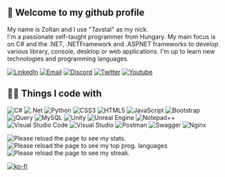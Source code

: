 
## 👋 Welcome to my github profile
My name is Zoltan and I use "Tavstal" as my nick.<br/>
I'm a passionate self-taught programmer from Hungary. My main focus is on C# and the .NET, .NETFramework and .ASPNET frameworks to develop various library, console, desktop or web applications. I'm up to learn new technologies and programming languages.

<!-- Badges: https://github.com/alexandresanlim/Badges4-README.md-Profile -->

[![LinkedIn](https://img.shields.io/badge/LinkedIn-blue?style=flat-square&logo=Linkedin&logoColor=white)](https://www.linkedin.com/in/zoltan-solymosi-1390a2232/)
[![Email](https://img.shields.io/badge/tavstal@gmail.com-D14836?style=flat-square&logo=gmail&logoColor=white)](mailto:tavstal@gmail.com)
[![Discord](https://img.shields.io/badge/tavstal-7289DA?style=flat-square&logo=discord&logoColor=white)](https://discordapp.com/users/623916151176560670)
[![Twitter](https://img.shields.io/badge/@tavstal-1DA1F2?style=flat-square&logo=twitter&logoColor=white)](https://twitter.com/tavstal)
[![Youtube](https://img.shields.io/badge/@tavstaldev924-FF0000?style=flat-square&logo=youtube&logoColor=white)](https://youtube.com/channel/UCPEBKze3LKv3VgqsPj-9D_A)

## 👩‍💻 Things I code with

![C#](https://img.shields.io/badge/c%23-%23239120.svg?style=flat-square&logo=c-sharp&logoColor=white) ![.Net](https://img.shields.io/badge/.NET-5C2D91?style=flat-square&logo=.net&logoColor=white) ![Python](https://img.shields.io/badge/python-3670A0?style=flat-square&logo=python&logoColor=ffdd54) ![CSS3](https://img.shields.io/badge/css3-%231572B6.svg?style=flat-square&logo=css3&logoColor=white) ![HTML5](https://img.shields.io/badge/html5-%23E34F26.svg?style=flat-square&logo=html5&logoColor=white) ![JavaScript](https://img.shields.io/badge/javascript-%23323330.svg?style=flat-square&logo=javascript&logoColor=%23F7DF1E) ![Bootstrap](https://img.shields.io/badge/bootstrap-%238511FA.svg?style=flat-square&logo=bootstrap&logoColor=white) ![jQuery](https://img.shields.io/badge/jquery-%230769AD.svg?style=flat-square&logo=jquery&logoColor=white) ![MySQL](https://img.shields.io/badge/mysql-%2300f.svg?style=flat-square&logo=mysql&logoColor=white) ![Unity](https://img.shields.io/badge/unity-%23000000.svg?style=flat-square&logo=unity&logoColor=white) ![Unreal Engine](https://img.shields.io/badge/unrealengine-%23313131.svg?style=flat-square&logo=unrealengine&logoColor=white) ![Notepad++](https://img.shields.io/badge/Notepad++-90E59A.svg?style=flat-square&logo=notepad%2b%2b&logoColor=black) ![Visual Studio Code](https://img.shields.io/badge/Visual%20Studio%20Code-0078d7.svg?style=flat-square&logo=visual-studio-code&logoColor=white) ![Visual Studio](https://img.shields.io/badge/Visual%20Studio-5C2D91.svg?style=flat-square&logo=visual-studio&logoColor=white) ![Postman](https://img.shields.io/badge/Postman-FF6C37?style=flat-square&logo=postman&logoColor=white) ![Swagger](https://img.shields.io/badge/-Swagger-%23Clojure?style=flat-square&logo=swagger&logoColor=white) ![Nginx](https://img.shields.io/badge/nginx-%23009639.svg?style=flat-square&logo=nginx&logoColor=white)

![Please reload the page to see my stats.](https://github-readme-stats-tavstaldevs-projects.vercel.app/api?username=TavstalDev&theme=tokyonight&hide_border=false&include_all_commits=true&count_private=true)
![Please reload the page to see my top prog. languages](https://github-readme-stats-tavstaldevs-projects.vercel.app/api/top-langs/?username=TavstalDev&count_private=true&exclude_repo=Redstoneplugins,Unturfield&layout=compact&theme=tokyonight&langs_count=20)
![Please reload the page to see my streak.](https://github-readme-streak-stats.herokuapp.com/?user=TavstalDev&theme=tokyonight&count_private=true)

[![ko-fi](https://ko-fi.com/img/githubbutton_sm.svg)](https://ko-fi.com/I3I8IBWOK)
